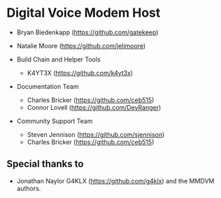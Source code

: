 # Digital Voice Modem Host

- Bryan Biedenkapp (https://github.com/gatekeep)
- Natalie Moore (https://github.com/jelimoore)

- Build Chain and Helper Tools
  - K4YT3X (https://github.com/k4yt3x)

- Documentation Team
  - Charles Bricker (https://github.com/ceb515)
  - Connor Lovell (https://github.com/DevRanger)

- Community Support Team
  - Steven Jennison (https://github.com/sjennison)
  - Charles Bricker (https://github.com/ceb515)

## Special thanks to

- Jonathan Naylor G4KLX (https://github.com/g4klx) and the MMDVM authors.

